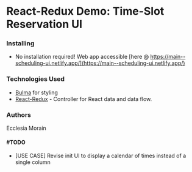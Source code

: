 # React-Redux Demo: Time-Slot Reservation UI

### Installing
 - No installation required! Web app accessible [here @ https://main--scheduling-ui.netlify.app/](https://main--scheduling-ui.netlify.app/)

### Technologies Used
- [Bulma](https://bulma.io/) for styling 
- [React-Redux](https://react-redux.js.org/) - Controller for React data and data flow.

### Authors
Ecclesia Morain

#### #TODO
- [USE CASE] Revise init UI to display a calendar of times instead of a single column
